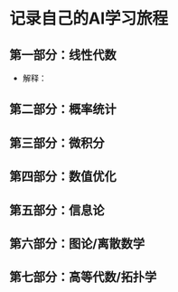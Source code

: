 # 记录自己的AI学习旅程
## 第一部分：线性代数
  - 解释：
## 第二部分：概率统计
## 第三部分：微积分
## 第四部分：数值优化
## 第五部分：信息论
## 第六部分：图论/离散数学
## 第七部分：高等代数/拓扑学

